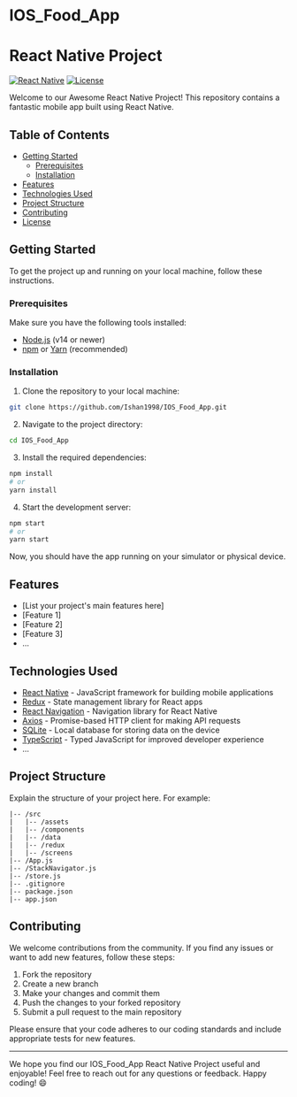 # IOS_Food_App
# React Native Project

[![React Native](https://img.shields.io/badge/react--native-v0.65.1-blue)](https://reactnative.dev/)
[![License](https://img.shields.io/badge/license-MIT-green)](https://opensource.org/licenses/MIT)

Welcome to our Awesome React Native Project! This repository contains a fantastic mobile app built using React Native.

## Table of Contents

- [Getting Started](#getting-started)
  - [Prerequisites](#prerequisites)
  - [Installation](#installation)
- [Features](#features)
- [Technologies Used](#technologies-used)
- [Project Structure](#project-structure)
- [Contributing](#contributing)
- [License](#license)

## Getting Started

To get the project up and running on your local machine, follow these instructions.

### Prerequisites

Make sure you have the following tools installed:

- [Node.js](https://nodejs.org/) (v14 or newer)
- [npm](https://www.npmjs.com/) or [Yarn](https://yarnpkg.com/) (recommended)

### Installation

1. Clone the repository to your local machine:

```bash
git clone https://github.com/Ishan1998/IOS_Food_App.git
```

2. Navigate to the project directory:

```bash
cd IOS_Food_App
```

3. Install the required dependencies:

```bash
npm install
# or
yarn install
```

4. Start the development server:

```bash
npm start
# or
yarn start
```

Now, you should have the app running on your simulator or physical device.

## Features

- [List your project's main features here]
- [Feature 1]
- [Feature 2]
- [Feature 3]
- ...

## Technologies Used

- [React Native](https://reactnative.dev/) - JavaScript framework for building mobile applications
- [Redux](https://redux.js.org/) - State management library for React apps
- [React Navigation](https://reactnavigation.org/) - Navigation library for React Native
- [Axios](https://axios-http.com/) - Promise-based HTTP client for making API requests
- [SQLite](https://www.sqlite.org/) - Local database for storing data on the device
- [TypeScript](https://www.typescriptlang.org/) - Typed JavaScript for improved developer experience
- ...

## Project Structure

Explain the structure of your project here. For example:

```
|-- /src
|   |-- /assets
|   |-- /components
|   |-- /data
|   |-- /redux
|   |-- /screens
|-- /App.js
|-- /StackNavigator.js
|-- /store.js
|-- .gitignore
|-- package.json
|-- app.json
```

## Contributing

We welcome contributions from the community. If you find any issues or want to add new features, follow these steps:

1. Fork the repository
2. Create a new branch
3. Make your changes and commit them
4. Push the changes to your forked repository
5. Submit a pull request to the main repository

Please ensure that your code adheres to our coding standards and include appropriate tests for new features.


---

We hope you find our IOS_Food_App React Native Project useful and enjoyable! Feel free to reach out for any questions or feedback. Happy coding! 😄
